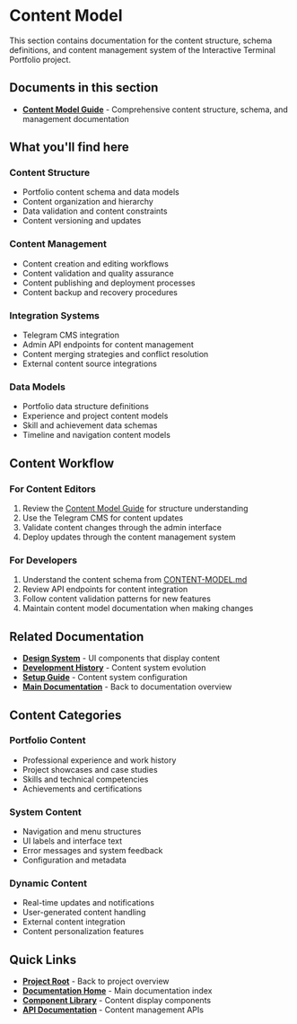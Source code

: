 # Content Model

This section contains documentation for the content structure, schema definitions, and content management system of the Interactive Terminal Portfolio project.

## Documents in this section

- **[Content Model Guide](./CONTENT-MODEL.md)** - Comprehensive content structure, schema, and management documentation

## What you'll find here

### Content Structure
- Portfolio content schema and data models
- Content organization and hierarchy
- Data validation and content constraints
- Content versioning and updates

### Content Management
- Content creation and editing workflows
- Content validation and quality assurance
- Content publishing and deployment processes
- Content backup and recovery procedures

### Integration Systems
- Telegram CMS integration
- Admin API endpoints for content management
- Content merging strategies and conflict resolution
- External content source integrations

### Data Models
- Portfolio data structure definitions
- Experience and project content models
- Skill and achievement data schemas
- Timeline and navigation content models

## Content Workflow

### For Content Editors
1. Review the [Content Model Guide](./CONTENT-MODEL.md) for structure understanding
2. Use the Telegram CMS for content updates
3. Validate content changes through the admin interface
4. Deploy updates through the content management system

### For Developers
1. Understand the content schema from [CONTENT-MODEL.md](./CONTENT-MODEL.md)
2. Review API endpoints for content integration
3. Follow content validation patterns for new features
4. Maintain content model documentation when making changes

## Related Documentation

- **[Design System](../design-system/)** - UI components that display content
- **[Development History](../development/)** - Content system evolution
- **[Setup Guide](../setup/)** - Content system configuration
- **[Main Documentation](../README.md)** - Back to documentation overview

## Content Categories

### Portfolio Content
- Professional experience and work history
- Project showcases and case studies
- Skills and technical competencies
- Achievements and certifications

### System Content
- Navigation and menu structures
- UI labels and interface text
- Error messages and system feedback
- Configuration and metadata

### Dynamic Content
- Real-time updates and notifications
- User-generated content handling
- External content integration
- Content personalization features

## Quick Links

- **[Project Root](../../README.md)** - Back to project overview
- **[Documentation Home](../README.md)** - Main documentation index
- **[Component Library](../design-system/)** - Content display components
- **[API Documentation](../../src/app/api/)** - Content management APIs
